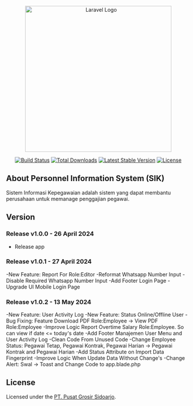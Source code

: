 <p align="center"><a href="https://sik.pusatgrosirsidoarjo.com" target="_blank"><img src="https://raw.githubusercontent.com/laravel/art/master/logo-lockup/5%20SVG/2%20CMYK/1%20Full%20Color/laravel-logolockup-cmyk-red.svg" width="400" alt="Laravel Logo"></a></p>

<p align="center">
<a href="https://github.com/laravel/framework/actions"><img src="https://github.com/laravel/framework/workflows/tests/badge.svg" alt="Build Status"></a>
<a href="https://packagist.org/packages/laravel/framework"><img src="https://img.shields.io/packagist/dt/laravel/framework" alt="Total Downloads"></a>
<a href="https://packagist.org/packages/laravel/framework"><img src="https://img.shields.io/packagist/v/laravel/framework" alt="Latest Stable Version"></a>
<a href="https://packagist.org/packages/laravel/framework"><img src="https://img.shields.io/packagist/l/laravel/framework" alt="License"></a>
</p>

## About Personnel Information System (SIK)

Sistem Informasi Kepegawaian adalah sistem yang dapat membantu perusahaan untuk memanage penggajian pegawai.

## Version

### Release **v1.0.0** - 26 April 2024

- Release app

### Release **v1.0.1** - 27 April 2024

-New Feature: Report For Role:Editor
-Reformat Whatsapp Number Input
-Disable Required Whatsapp Number Input
-Add Footer Login Page
-Upgrade UI Mobile Login Page

### Release **v1.0.2** - 13 May 2024

-New Feature: User Activity Log
-New Feature: Status Online/Offline User
-Bug Fixing: Feature Download PDF Role:Employee -> View PDF Role:Employee
-Improve Logic Report Overtime Salary Role:Employee. So can view if date <= today's date
-Add Footer Manajemen User Menu and User Activity Log
-Clean Code From Unused Code
-Change Employee Status: Pegawai Tetap, Pegawai Kontrak, Pegawai Harian -> Pegawai Kontrak and Pegawai Harian
-Add Status Attribute on Import Data Fingerprint
-Improve Logic When Update Data Without Change's
-Change Alert: Swal -> Toast and Change Code to app.blade.php

## License

Licensed under the [PT. Pusat Grosir Sidoarjo](https://pusatgrosirsidoarjo.com).
